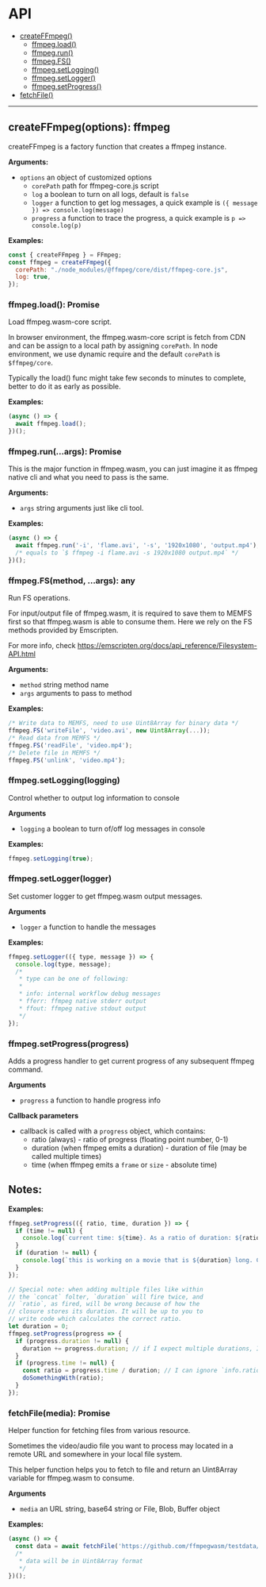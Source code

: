 # API

- [createFFmpeg()](#create-ffmpeg)
  - [ffmpeg.load()](#ffmpeg-load)
  - [ffmpeg.run()](#ffmpeg-run)
  - [ffmpeg.FS()](#ffmpeg-fs)
  - [ffmpeg.setLogging()](#ffmpeg-setlogging)
  - [ffmpeg.setLogger()](#ffmpeg-setlogger)
  - [ffmpeg.setProgress()](#ffmpeg-setProgress)
- [fetchFile()](#fetch-file)

---

<a name="create-ffmpeg"></a>

## createFFmpeg(options): ffmpeg

createFFmpeg is a factory function that creates a ffmpeg instance.

**Arguments:**

- `options` an object of customized options
  - `corePath` path for ffmpeg-core.js script
  - `log` a boolean to turn on all logs, default is `false`
  - `logger` a function to get log messages, a quick example is `({ message }) => console.log(message)`
  - `progress` a function to trace the progress, a quick example is `p => console.log(p)`

**Examples:**

```javascript
const { createFFmpeg } = FFmpeg;
const ffmpeg = createFFmpeg({
  corePath: "./node_modules/@ffmpeg/core/dist/ffmpeg-core.js",
  log: true,
});
```

<a name="ffmpeg-load"></a>

### ffmpeg.load(): Promise

Load ffmpeg.wasm-core script.

In browser environment, the ffmpeg.wasm-core script is fetch from CDN and can be assign to a local path by assigning `corePath`. In node environment, we use dynamic require and the default `corePath` is `$ffmpeg/core`.

Typically the load() func might take few seconds to minutes to complete, better to do it as early as possible.

**Examples:**

```javascript
(async () => {
  await ffmpeg.load();
})();
```

<a name="ffmpeg-run"></a>

### ffmpeg.run(...args): Promise

This is the major function in ffmpeg.wasm, you can just imagine it as ffmpeg native cli and what you need to pass is the same.

**Arguments:**

- `args` string arguments just like cli tool.

**Examples:**

```javascript
(async () => {
  await ffmpeg.run('-i', 'flame.avi', '-s', '1920x1080', 'output.mp4');
  /* equals to `$ ffmpeg -i flame.avi -s 1920x1080 output.mp4` */
})();
```

<a name="ffmpeg-fs"></a>

### ffmpeg.FS(method, ...args): any

Run FS operations.

For input/output file of ffmpeg.wasm, it is required to save them to MEMFS first so that ffmpeg.wasm is able to consume them. Here we rely on the FS methods provided by Emscripten.

For more info, check https://emscripten.org/docs/api_reference/Filesystem-API.html

**Arguments:**

- `method` string method name
- `args` arguments to pass to method

**Examples:**

```javascript
/* Write data to MEMFS, need to use Uint8Array for binary data */
ffmpeg.FS('writeFile', 'video.avi', new Uint8Array(...));
/* Read data from MEMFS */
ffmpeg.FS('readFile', 'video.mp4');
/* Delete file in MEMFS */
ffmpeg.FS('unlink', 'video.mp4');
```

<a name="ffmpeg-setlogging"></a>

### ffmpeg.setLogging(logging)

Control whether to output log information to console

**Arguments**

- `logging` a boolean to turn of/off log messages in console

**Examples:**

```javascript
ffmpeg.setLogging(true);
```

<a name="ffmpeg-setlogger"></a>

### ffmpeg.setLogger(logger)

Set customer logger to get ffmpeg.wasm output messages.

**Arguments**

- `logger` a function to handle the messages

**Examples:**

```javascript
ffmpeg.setLogger(({ type, message }) => {
  console.log(type, message);
  /*
   * type can be one of following:
   *
   * info: internal workflow debug messages
   * fferr: ffmpeg native stderr output
   * ffout: ffmpeg native stdout output
   */
});
```

<a name="ffmpeg-setprogress"></a>

### ffmpeg.setProgress(progress)

Adds a progress handler to get current progress of any subsequent ffmpeg command.

**Arguments**

- `progress` a function to handle progress info

**Callback parameters**

- callback is called with a `progress` object, which contains:
  - ratio (always) - ratio of progress (floating point number, 0-1)
  - duration (when ffmpeg emits a duration) - duration of file (may be called multiple times)
  - time (when ffmpeg emits a `frame` or `size` - absolute time)

**Notes:**
-

**Examples:**

```javascript
ffmpeg.setProgress(({ ratio, time, duration }) => {
  if (time != null) {
    console.log(`current time: ${time}. As a ratio of duration: ${ratio}`);
  }
  if (duration != null) {
    console.log(`this is working on a movie that is ${duration} long. Current ratio is ${ratio}`);
  }
});
```

```javascript
// Special note: when adding multiple files like within
// the `concat` folter, `duration` will fire twice, and
// `ratio`, as fired, will be wrong because of how the
// closure stores its duration. It will be up to you to
// write code which calculates the correct ratio.
let duration = 0;
ffmpeg.setProgress(progress => {
  if (progress.duration != null) {
    duration += progress.duration; // if I expect multiple durations, I can add them
  }
  if (progress.time != null) {
    const ratio = progress.time / duration; // I can ignore `info.ratio` here, since I know it's wrong
    doSomethingWith(ratio);
  }
});
```

<a name="fetch-file"></a>

### fetchFile(media): Promise

Helper function for fetching files from various resource.

Sometimes the video/audio file you want to process may located in a remote URL and somewhere in your local file system.

This helper function helps you to fetch to file and return an Uint8Array variable for ffmpeg.wasm to consume.

**Arguments**

- `media` an URL string, base64 string or File, Blob, Buffer object

**Examples:**

```javascript
(async () => {
  const data = await fetchFile('https://github.com/ffmpegwasm/testdata/raw/master/video-3s.avi');
  /*
   * data will be in Uint8Array format
   */
})();
```
